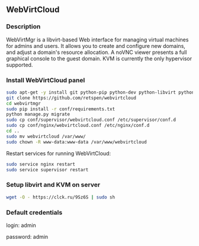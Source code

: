 ## WebVirtCloud

### Description

WebVirtMgr is a libvirt-based Web interface for managing virtual machines for admins and users. It allows you to create and configure new domains, and adjust a domain's resource allocation. A noVNC viewer presents a full graphical console to the guest domain.  KVM is currently the only hypervisor supported. 

### Install WebVirtCloud panel

```bash
sudo apt-get -y install git python-pip python-dev python-libvirt python-libxml2 nginx supervisor
git clone https://github.com/retspen/webvirtcloud
cd webvirtmgr
sudo pip install -r conf/requirements.txt
python manage.py migrate
sudo cp conf/supervisor/webvirtcloud.conf /etc/supervisor/conf.d
sudo cp conf/nginx/webvirtcloud.conf /etc/nginx/conf.d
cd ..
sudo mv webvirtcloud /var/www/
sudo chown -R www-data:www-data /var/www/webvirtcloud
```

Restart services for running WebVirtCloud:

```bash
sudo service nginx restart
sudo service supervisor restart
```

### Setup libvirt and KVM on server

```bash
wget -O - https://clck.ru/9Sz6S | sudo sh
```

### Default credentials

login: admin

password: admin
